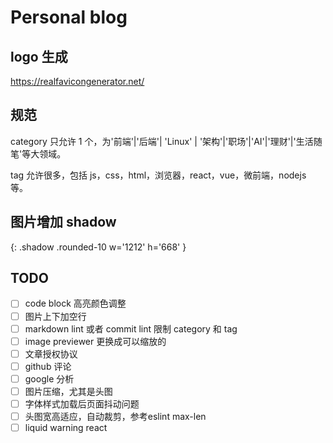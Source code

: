 # Personal blog

## logo 生成

https://realfavicongenerator.net/

## 规范

category 只允许 1 个，为'前端'|'后端'| 'Linux' | '架构'|'职场'|'AI'|'理财'|'生活随笔'等大领域。

tag 允许很多，包括 js，css，html，浏览器，react，vue，微前端，nodejs 等。

## 图片增加 shadow

{: .shadow .rounded-10 w='1212' h='668' }

## TODO

- [ ] code block 高亮颜色调整
- [ ] 图片上下加空行
- [ ] markdown lint 或者 commit lint 限制 category 和 tag
- [ ] image previewer 更换成可以缩放的
- [ ] 文章授权协议
- [ ] github 评论
- [ ] google 分析
- [ ] 图片压缩，尤其是头图
- [ ] 字体样式加载后页面抖动问题
- [ ] 头图宽高适应，自动裁剪，参考eslint max-len
- [ ] liquid warning react
